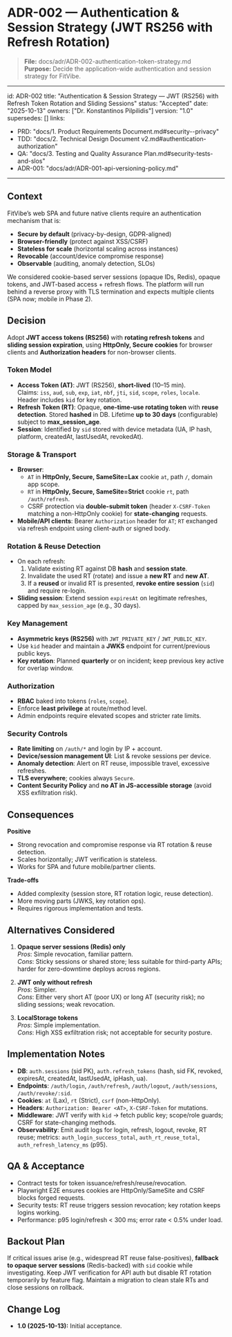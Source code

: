 # ADR-002 — Authentication & Session Strategy (JWT RS256 with Refresh Rotation)

> **File:** docs/adr/ADR-002-authentication-token-strategy.md  
> **Purpose:** Decide the application-wide authentication and session strategy for FitVibe.

---

id: ADR-002
title: "Authentication & Session Strategy — JWT (RS256) with Refresh Token Rotation and Sliding Sessions"
status: "Accepted"
date: "2025-10-13"
owners: ["Dr. Konstantinos Pilpilidis"]
version: "1.0"
supersedes: []
links:

- PRD: "docs/1. Product Requirements Document.md#security--privacy"
- TDD: "docs/2. Technical Design Document v2.md#authentication-authorization"
- QA: "docs/3. Testing and Quality Assurance Plan.md#security-tests-and-slos"
- ADR-001: "docs/adr/ADR-001-api-versioning-policy.md"

---

## Context

FitVibe’s web SPA and future native clients require an authentication mechanism that is:

- **Secure by default** (privacy-by-design, GDPR-aligned)
- **Browser-friendly** (protect against XSS/CSRF)
- **Stateless for scale** (horizontal scaling across instances)
- **Revocable** (account/device compromise response)
- **Observable** (auditing, anomaly detection, SLOs)

We considered cookie-based server sessions (opaque IDs, Redis), opaque tokens, and JWT-based access + refresh flows. The platform will run behind a reverse proxy with TLS termination and expects multiple clients (SPA now; mobile in Phase 2).

## Decision

Adopt **JWT access tokens (RS256)** with **rotating refresh tokens** and **sliding session expiration**, using **HttpOnly, Secure cookies** for browser clients and **Authorization headers** for non-browser clients.

### Token Model

- **Access Token (AT)**: JWT (RS256), **short-lived** (10–15 min).  
  Claims: `iss`, `aud`, `sub`, `exp`, `iat`, `nbf`, `jti`, `sid`, `scope`, `roles`, `locale`.  
  Header includes `kid` for key rotation.
- **Refresh Token (RT)**: Opaque, **one-time-use rotating token** with **reuse detection**. Stored **hashed** in DB. Lifetime **up to 30 days** (configurable) subject to **max_session_age**.
- **Session**: Identified by `sid` stored with device metadata (UA, IP hash, platform, createdAt, lastUsedAt, revokedAt).

### Storage & Transport

- **Browser**:
  - `AT` in **HttpOnly, Secure, SameSite=Lax** cookie `at`, path `/`, domain app scope.
  - `RT` in **HttpOnly, Secure, SameSite=Strict** cookie `rt`, path `/auth/refresh`.
  - CSRF protection via **double-submit token** (header `X-CSRF-Token` matching a non-HttpOnly cookie) for **state-changing** requests.
- **Mobile/API clients**: Bearer `Authorization` header for `AT`; `RT` exchanged via refresh endpoint using client-auth or signed body.

### Rotation & Reuse Detection

- On each refresh:
  1. Validate existing RT against DB **hash** and **session state**.
  2. Invalidate the used RT (rotate) and issue a **new RT** and **new AT**.
  3. If a **reused** or invalid RT is presented, **revoke entire session** (`sid`) and require re-login.
- **Sliding session**: Extend session `expiresAt` on legitimate refreshes, capped by `max_session_age` (e.g., 30 days).

### Key Management

- **Asymmetric keys (RS256)** with `JWT_PRIVATE_KEY` / `JWT_PUBLIC_KEY`.
- Use `kid` header and maintain a **JWKS** endpoint for current/previous public keys.
- **Key rotation**: Planned **quarterly** or on incident; keep previous key active for overlap window.

### Authorization

- **RBAC** baked into tokens (`roles`, `scope`).
- Enforce **least privilege** at route/method level.
- Admin endpoints require elevated scopes and stricter rate limits.

### Security Controls

- **Rate limiting** on `/auth/*` and login by IP + account.
- **Device/session management UI**: List & revoke sessions per device.
- **Anomaly detection**: Alert on RT reuse, impossible travel, excessive refreshes.
- **TLS everywhere**; cookies always `Secure`.
- **Content Security Policy** and **no AT in JS-accessible storage** (avoid XSS exfiltration risk).

## Consequences

**Positive**

- Strong revocation and compromise response via RT rotation & reuse detection.
- Scales horizontally; JWT verification is stateless.
- Works for SPA and future mobile/partner clients.

**Trade-offs**

- Added complexity (session store, RT rotation logic, reuse detection).
- More moving parts (JWKS, key rotation ops).
- Requires rigorous implementation and tests.

## Alternatives Considered

1. **Opaque server sessions (Redis) only**  
   _Pros_: Simple revocation, familiar pattern.  
   _Cons_: Sticky sessions or shared store; less suitable for third-party APIs; harder for zero-downtime deploys across regions.

2. **JWT only without refresh**  
   _Pros_: Simpler.  
   _Cons_: Either very short AT (poor UX) or long AT (security risk); no sliding sessions; weak revocation.

3. **LocalStorage tokens**  
   _Pros_: Simple implementation.  
   _Cons_: High XSS exfiltration risk; not acceptable for security posture.

## Implementation Notes

- **DB**: `auth.sessions` (sid PK), `auth.refresh_tokens` (hash, sid FK, revoked, expiresAt, createdAt, lastUsedAt, ipHash, ua).
- **Endpoints**: `/auth/login`, `/auth/refresh`, `/auth/logout`, `/auth/sessions`, `/auth/revoke/:sid`.
- **Cookies**: `at` (Lax), `rt` (Strict), `csrf` (non-HttpOnly).
- **Headers**: `Authorization: Bearer <AT>`, `X-CSRF-Token` for mutations.
- **Middleware**: JWT verify with `kid` → fetch public key; scope/role guards; CSRF for state-changing methods.
- **Observability**: Emit audit logs for login, refresh, logout, revoke, RT reuse; metrics: `auth_login_success_total`, `auth_rt_reuse_total`, `auth_refresh_latency_ms` (p95).

## QA & Acceptance

- Contract tests for token issuance/refresh/reuse/revocation.
- Playwright E2E ensures cookies are HttpOnly/SameSite and CSRF blocks forged requests.
- Security tests: RT reuse triggers session revocation; key rotation keeps logins working.
- Performance: p95 login/refresh < 300 ms; error rate < 0.5% under load.

## Backout Plan

If critical issues arise (e.g., widespread RT reuse false-positives), **fallback to opaque server sessions** (Redis-backed) with `sid` cookie while investigating. Keep JWT verification for API auth but disable RT rotation temporarily by feature flag. Maintain a migration to clean stale RTs and close sessions on rollback.

## Change Log

- **1.0 (2025-10-13):** Initial acceptance.
